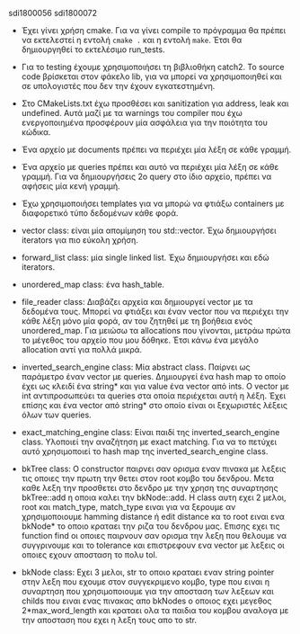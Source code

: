 sdi1800056 sdi1800072

* Έχει γίνει χρήση cmake. Για να γίνει compile το πρόγραμμα θα πρέπει να εκτελεστεί η
  εντολή `cmake .` και η εντολή `make`. Έτσι θα δημιουργηθεί το εκτελέσιμο run_tests.

* Για το testing έχουμε χρησιμοποιήσει τη βιβλιοθήκη catch2. To source code βρίσκεται στον φάκελο
  lib, για να μπορεί να χρησιμοποιηθεί και σε υπολογιστές που δεν την έχουν εγκατεστημένη.

* Στο CMakeLists.txt έχω προσθέσει και sanitization για address, leak και undefined. Αυτά μαζί με τα
  warnings του compiler που έχω ενεργοποιημένα προσφέρουν μία ασφάλεια για την ποιότητα του κώδικα.

* Ένα αρχείο με documents πρέπει να περιέχει μία λέξη σε κάθε γραμμή.

* Ένα αρχείο με queries πρέπει και αυτό να περιέχει μία λέξη σε κάθε γραμμή. Για να δημιουργήσεις 2o
  query στο ίδιο αρχείο, πρέπει να αφήσεις μία κενή γραμμή.

* Έχω χρησιμοποιήσει templates για να μπορώ να φτιάξω containers με διαφορετικό τύπο δεδομένων κάθε
  φορά.

* vector class: είναι μία απομίμηση του std::vector. Έχω δημιουργήσει iterators για πιο εύκολη
  χρήση.

* forward_list class: μία single linked list. Έχω δημιουργήσει και εδώ iterators.

* unordered_map class: ένα hash_table.

* file_reader class:
  Διαβάζει αρχεία και δημιουργεί vector με τα δεδομένα τους. Μπορεί να φτιάξει και έναν vector που
  να περιέχει την κάθε λέξη μόνο μία φορά, αν του ζητηθεί με τη βοήθεια ενός unordered_map. Για
  μειώσω τα allocations που γίνονται, μετράω πρώτα το μέγεθος του αρχείο που μου δόθηκε. Έτσι κάνω
  ένα μεγάλο allocation αντί για πολλά μικρά.

* inverted_search_engine class:
  Μία abstract class. Παίρνει ως παράμετρο έναν vector με queries. Δημιουργεί ένα hash map το οποίο
  έχει ως κλειδί ένα string* και για value ένα vector από ints. Ο vector με int αντιπροσωπεύει τα
  queries στα οποία περιέχεται αυτή η λέξη. Έχει επίσης και ένα vector από string* στο οποίο είναι
  οι ξεχωριστές λέξεις όλων των queries.

* exact_matching_engine class:
  Είναι παιδί της inverted_search_engine class. Υλοποιεί την αναζήτηση με exact matching. Για να το
  πετύχει αυτό χρησιμοποιεί το hash map της inverted_search_engine class.

* bkTree class:
  Ο constructor παιρνει σαν ορισμα εναν πινακα με λεξεις τις οποιες την πρωτη την θετει στον root κομβο του δενδρου. Μετα καθε λεξη την προσθετει στο δενδρο με την χρηση της συναρτησης bkTree::add η οποια καλει την bkNode::add. Η class αυτη εχει 2 μελοι, root και match_type, match_type ειναι για να ξερουμε αν χρησιμοποιουμε hamming distance ή edit distance κα το root ειναι ενα bkNode* το οποιο κραταει την ριζα του δενδρου μας.
  Επισης εχει τις function find οι οποιες παιρνουν σαν ορισμα την λεξη που θελουμε να συγγρινουμε και το tolerance και επιστρεφουν ενα vector με λεξεις οι οποιες εχουν αποσταση το πολυ tol.

* bkNode class:
  Εχει 3 μελοι, str το οποιο κραταει εναν string pointer στην λεξη που εχουμε στον συγγεκριμενο κομβο, type που ειναι η συναρτηση που χρησιμοποιουμε για την αποσταση των λεξεων και childs που ειναι ενας πινακας απο bkNodes ο οποιος εχει μεγεθος 2*max_word_length και κραταει ολα τα παιδια του κομβου αναλογα με την αποσταση που εχει η λεξη τους απο το str.